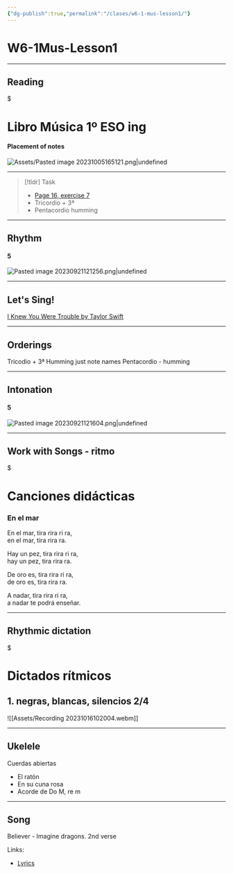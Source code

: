```yaml
---
{"dg-publish":true,"permalink":"/clases/w6-1-mus-lesson1/"}
---
```


# W6-1Mus-Lesson1

---

## Reading


<div class="transclusion internal-embed is-loaded"><div class="markdown-embed">

$<div class="markdown-embed-title">

# Libro Música 1º ESO ing

</div>


#### Placement of notes
![Assets/Pasted image 20231005165121.png|undefined](/img/user/Assets/Pasted%20image%2020231005165121.png)


</div></div>


---

> [!tldr] Task
> - [Page 16, exercise 7](https://www.blinklearning.com/v/1695898303/themes/tmpux/launch.php#activity/4239478/65132310/421303490)
> - Tricordio + 3ª
> - Pentacordio humming

---
## Rhythm


<div class="transclusion internal-embed is-loaded"><div class="markdown-embed">



#### 5
![Pasted image 20230921121256.png|undefined](/img/user/Assets/Pasted%20image%2020230921121256.png)



</div></div>


---
## Let's Sing!

[I Knew You Were Trouble by Taylor Swift](https://www.hooktheory.com/hookpad/iframe/dPoDWapZxnM?enableYouTube=true&showPianoInstrument=false&showRewindControl=false&tabPlayType=tab-play-type-youtube)

---
## Orderings

Tricodio + 3ª
	Humming
	just note names
Pentacordio - humming

---
## Intonation


<div class="transclusion internal-embed is-loaded"><div class="markdown-embed">



#### 5
![Pasted image 20230921121604.png|undefined](/img/user/Assets/Pasted%20image%2020230921121604.png)


</div></div>


---
## Work with Songs - ritmo


<div class="transclusion internal-embed is-loaded"><div class="markdown-embed">

$<div class="markdown-embed-title">

# Canciones didácticas

</div>


### En el mar

En el mar, tira rira ri ra, \
en el mar, tira rira ra.

Hay un pez, tira rira ri ra, \
hay un pez, tira rira ra.

De oro es, tira rira ri ra, \
de oro es, tira rira ra.

A nadar, tira rira ri ra, \
a nadar te podrá enseñar.


</div></div>


---

## Rhythmic dictation


<div class="transclusion internal-embed is-loaded"><div class="markdown-embed">

$<div class="markdown-embed-title">

# Dictados rítmicos

</div>


## 1. negras, blancas, silencios 2/4

![[Assets/Recording 20231016102004.webm]]



</div></div>



---

## Ukelele

 Cuerdas abiertas
- El ratón
- En su cuna rosa
- Acorde de Do M, re m

---
## Song

Believer - Imagine dragons. 2nd verse

Links:
- [Lyrics](https://www.letras.com/imagine-dragons/believer/traduccion.html)
